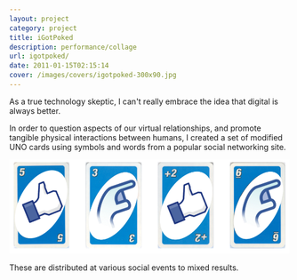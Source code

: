 ```yaml
---
layout: project
category: project
title: iGotPoked
description: performance/collage
url: igotpoked/
date: 2011-01-15T02:15:14
cover: /images/covers/igotpoked-300x90.jpg
---
```

As a true technology skeptic, I can't really embrace the idea that digital is always better. 

In order to question aspects of our virtual relationships, and promote tangible physical interactions between humans, I created a set of modified UNO cards using symbols and words from a popular social networking site.

![](/images/projects/igotpoked/iGotPoked.png)

These are distributed at various social events to mixed results.
